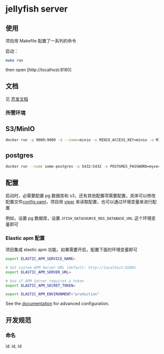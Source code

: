 # jellyfish server

## 使用
项目用 Makefile 配置了一系列的命令

启动：
``` bash
make run
```

then open [http://localhost:8180]


## 文档
见 [开发文档](./docs/development-zh.md)


### 所需环境
## S3/MinIO
``` bash
docker run -p 9000:9000 -d --name=minio -e MINIO_ACCESS_KEY=minio -e MINIO_SECRET_KEY=miniostorage minio/minio server /data
```

## postgres
``` bash
docker run --name some-postgres -p 5432:5432 -e POSTGRES_PASSWORD=mysecretpassword -d postgres
```

## 配置
启动时，必需要配置 pg 数据库和 s3，还有其他配置项需要配置，具体可以修改配置文件[config.yaml](./config/config.yaml)，项目用 [viper](https://github.com/spf13/viper) 来读取配置，也可以通过环境变量来进行配置

例如，设置 pg 数据库，设置 `JFISH_DATASOURCE_RDS_DATABASE_URL` 这个环境变量即可


### Elastic apm 配置
项目集成 elastic apm 功能，如果需要开启，配置下面的环境变量即可

``` bash
export ELASTIC_APM_SERVICE_NAME=

# Set custom APM Server URL (default: http://localhost:8200)
export ELASTIC_APM_SERVER_URL=

# Use if APM Server requires a token
export ELASTIC_APM_SECRET_TOKEN=

export ELASTIC_APM_ENVIRONMENT="production"
```
See the [documentation](https://www.elastic.co/guide/en/apm/agent/go/current/configuration.html) for advanced configuration.


## 开发规范
### 命名
id: id, Id